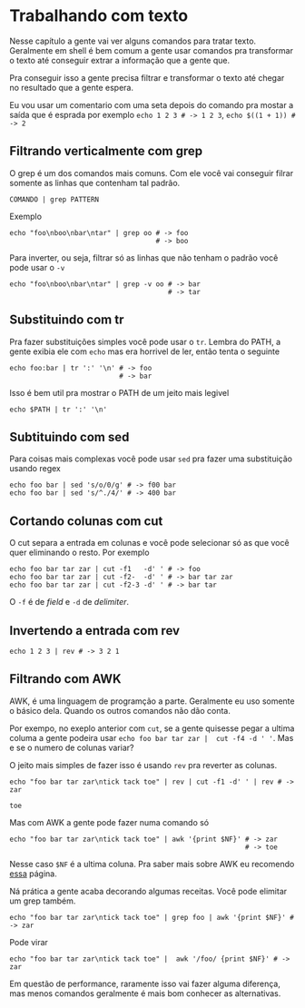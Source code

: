 # Trabalhando com texto

Nesse capítulo a gente vai ver alguns comandos para tratar texto. Geralmente em
shell é bem comum a gente usar comandos pra transformar o texto até conseguir
extrar a informação que a gente que.

Pra conseguir isso a gente precisa filtrar e transformar o texto até chegar no
resultado que a gente espera.

Eu vou usar um comentario com uma seta depois do comando pra mostar a saída que é esprada
por exemplo `echo 1 2 3 # -> 1 2 3`, `echo $((1 + 1)) # -> 2`


## Filtrando verticalmente com grep

O grep é um dos comandos mais comuns. Com ele você vai conseguir filrar somente
as linhas que contenham tal padrão.

```
COMANDO | grep PATTERN
```

Exemplo

```
echo "foo\nboo\nbar\ntar" | grep oo # -> foo
                                    # -> boo
```

Para inverter, ou seja, filtrar só as linhas que não tenham o padrão você pode
usar o `-v`

```
echo "foo\nboo\nbar\ntar" | grep -v oo # -> bar
                                       # -> tar
```

## Substituindo com tr

Pra fazer substituições simples você pode usar o `tr`. Lembra do PATH, a gente
exibia ele com `echo` mas era horrivel de ler, então tenta o seguinte

```
echo foo:bar | tr ':' '\n' # -> foo
                           # -> bar
```

Isso é bem util pra mostrar o PATH de um jeito mais legivel

```
echo $PATH | tr ':' '\n'
```

## Subtituindo com sed

Para coisas mais complexas você pode usar `sed` pra fazer uma substituição usando regex

```
echo foo bar | sed 's/o/0/g' # -> f00 bar
echo foo bar | sed 's/^./4/' # -> 400 bar
```

## Cortando colunas com cut

O cut separa a entrada em colunas e você pode selecionar só as que você quer eliminando o resto. Por exemplo

```
echo foo bar tar zar | cut -f1   -d' ' # -> foo
echo foo bar tar zar | cut -f2-  -d' ' # -> bar tar zar
echo foo bar tar zar | cut -f2-3 -d' ' # -> bar tar
```

O `-f` é  de _field_ e `-d` de _delimiter_.

## Invertendo a entrada com rev

```
echo 1 2 3 | rev # -> 3 2 1
```

## Filtrando com AWK

AWK, é uma linguagem de programção a parte. Geralmente eu uso somente o básico
dela. Quando os outros comandos não dão conta.

Por exempo, no exeplo anterior com `cut`, se a gente quisesse pegar a ultima
columa a gente podeira usar `echo foo bar tar zar |  cut -f4 -d ' '`. Mas e se o
numero de colunas variar?

O jeito mais simples de fazer isso é usando `rev` pra reverter as colunas.

```
echo "foo bar tar zar\ntick tack toe" | rev | cut -f1 -d' ' | rev # -> zar
                                                                       toe
```

Mas com AWK a gente pode fazer numa comando só

```
echo "foo bar tar zar\ntick tack toe" | awk '{print $NF}' # -> zar
                                                          # -> toe
```

Nesse caso `$NF` é a ultima coluna. Pra saber mais sobre AWK eu recomendo
[essa](https://www.gnu.org/software/gawk/manual/gawk.html) página.

Ná prática a gente acaba decorando algumas receitas. Você pode elimitar um grep
também.

```
echo "foo bar tar zar\ntick tack toe" | grep foo | awk '{print $NF}' # -> zar
```

Pode virar

```
echo "foo bar tar zar\ntick tack toe" |  awk '/foo/ {print $NF}' # -> zar

```

Em questão de performance, raramente isso vai fazer alguma diferença, mas menos
comandos geralmente é mais bom conhecer as alternativas.
